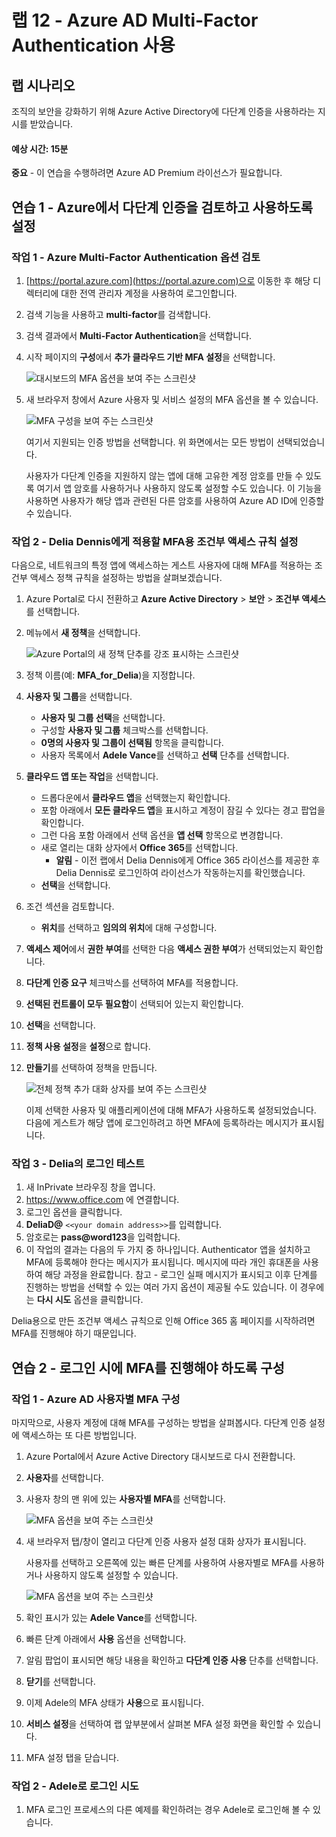 ﻿---
lab:
    title: '12 - Azure AD Multi-Factor Authentication 사용'
    learning path: '02'
    module: '모듈 01 - Azure Multi-Factor Authentication 계획 및 구현'
---

# 랩 12 - Azure AD Multi-Factor Authentication 사용

## 랩 시나리오

조직의 보안을 강화하기 위해 Azure Active Directory에 다단계 인증을 사용하라는 지시를 받았습니다.

#### 예상 시간: 15분

**중요** - 이 연습을 수행하려면 Azure AD Premium 라이선스가 필요합니다.

## 연습 1 - Azure에서 다단계 인증을 검토하고 사용하도록 설정

### 작업 1 - Azure Multi-Factor Authentication 옵션 검토

1. [https://portal.azure.com](https://portal.azure.com)으로 이동한 후 해당 디렉터리에 대한 전역 관리자 계정을 사용하여 로그인합니다.

2. 검색 기능을 사용하고 **multi-factor**를 검색합니다.

3. 검색 결과에서 **Multi-Factor Authentication**을 선택합니다.

4. 시작 페이지의 **구성**에서 **추가 클라우드 기반 MFA 설정**을 선택합니다.

    ![대시보드의 MFA 옵션을 보여 주는 스크린샷](./media/lp2-mod1-set-additional-mfa-settings.png)

5. 새 브라우저 창에서 Azure 사용자 및 서비스 설정의 MFA 옵션을 볼 수 있습니다.

    ![MFA 구성을 보여 주는 스크린샷](./media/lp2-mod1-mfa-settings.png)

    여기서 지원되는 인증 방법을 선택합니다. 위 화면에서는 모든 방법이 선택되었습니다.

    사용자가 다단계 인증을 지원하지 않는 앱에 대해 고유한 계정 암호를 만들 수 있도록 여기서 앱 암호를 사용하거나 사용하지 않도록 설정할 수도 있습니다. 이 기능을 사용하면 사용자가 해당 앱과 관련된 다른 암호를 사용하여 Azure AD ID에 인증할 수 있습니다.

### 작업 2 - Delia Dennis에게 적용할 MFA용 조건부 액세스 규칙 설정

다음으로, 네트워크의 특정 앱에 액세스하는 게스트 사용자에 대해 MFA를 적용하는 조건부 액세스 정책 규칙을 설정하는 방법을 살펴보겠습니다.

1. Azure Portal로 다시 전환하고 **Azure Active Directory** > **보안** > **조건부 액세스**를 선택합니다.

2. 메뉴에서 **새 정책**을 선택합니다.

    ![Azure Portal의 새 정책 단추를 강조 표시하는 스크린샷](./media/lp2-mod1-azure-ad-conditional-access-policy.png)

3. 정책 이름(예: **MFA_for_Delia**)을 지정합니다.

4. **사용자 및 그룹**을 선택합니다.

    - **사용자 및 그룹 선택**을 선택합니다.  
    - 구성할 **사용자 및 그룹** 체크박스를 선택합니다.
    - **0명의 사용자 및 그룹이 선택됨** 항목을 클릭합니다.
    - 사용자 목록에서 **Adele Vance**를 선택하고 **선택** 단추를 선택합니다.

5. **클라우드 앱 또는 작업**을 선택합니다.

    - 드롭다운에서 **클라우드 앱**을 선택했는지 확인합니다.
    - 포함 아래에서 **모든 클라우드 앱**을 표시하고 계정이 잠길 수 있다는 경고 팝업을 확인합니다. 
    - 그런 다음 포함 아래에서 선택 옵션을 **앱 선택** 항목으로 변경합니다.
    - 새로 열리는 대화 상자에서 **Office 365**를 선택합니다.
        - **알림** - 이전 랩에서 Delia Dennis에게 Office 365 라이선스를 제공한 후 Delia Dennis로 로그인하여 라이선스가 작동하는지를 확인했습니다.
    - **선택**을 선택합니다.

6. 조건 섹션을 검토합니다.

    - **위치**를 선택하고 **임의의 위치**에 대해 구성합니다.

7. **액세스 제어**에서 **권한 부여**를 선택한 다음 **액세스 권한 부여**가 선택되었는지 확인합니다.

8. **다단계 인증 요구** 체크박스를 선택하여 MFA를 적용합니다.

9. **선택된 컨트롤이 모두 필요함**이 선택되어 있는지 확인합니다.

10. **선택**을 선택합니다.

11. **정책 사용 설정**을 **설정**으로 합니다.

12. **만들기**를 선택하여 정책을 만듭니다.

    ![전체 정책 추가 대화 상자를 보여 주는 스크린샷](./media/lp2-mod1-conditional-access-new-policy-complete.png)

    이제 선택한 사용자 및 애플리케이션에 대해 MFA가 사용하도록 설정되었습니다. 다음에 게스트가 해당 앱에 로그인하려고 하면 MFA에 등록하라는 메시지가 표시됩니다.

### 작업 3 - Delia의 로그인 테스트

1. 새 InPrivate 브라우징 창을 엽니다.
2. https://www.office.com 에 연결합니다.
3. 로그인 옵션을 클릭합니다.
4. **DeliaD@** `<<your domain address>>`를 입력합니다.
5. 암호로는 **pass@word123**을 입력합니다.
6. 이 작업의 결과는 다음의 두 가지 중 하나입니다.  Authenticator 앱을 설치하고 MFA에 등록해야 한다는 메시지가 표시됩니다.  메시지에 따라 개인 휴대폰을 사용하여 해당 과정을 완료합니다.  참고 - 로그인 실패 메시지가 표시되고 이후 단계를 진행하는 방법을 선택할 수 있는 여러 가지 옵션이 제공될 수도 있습니다.  이 경우에는 **다시 시도** 옵션을 클릭합니다.

Delia용으로 만든 조건부 액세스 규칙으로 인해 Office 365 홈 페이지를 시작하려면 MFA를 진행해야 하기 때문입니다.

## 연습 2 - 로그인 시에 MFA를 진행해야 하도록 구성

### 작업 1 - Azure AD 사용자별 MFA 구성

마지막으로, 사용자 계정에 대해 MFA를 구성하는 방법을 살펴봅시다. 다단계 인증 설정에 액세스하는 또 다른 방법입니다.

1. Azure Portal에서 Azure Active Directory 대시보드로 다시 전환합니다.

2. **사용자**를 선택합니다.

3. 사용자 창의 맨 위에 있는 **사용자별 MFA**를 선택합니다.

    ![MFA 옵션을 보여 주는 스크린샷](./media/lp2-mod1-users-mfa.png)

4. 새 브라우저 탭/창이 열리고 다단계 인증 사용자 설정 대화 상자가 표시됩니다.

    사용자를 선택하고 오른쪽에 있는 빠른 단계를 사용하여 사용자별로 MFA를 사용하거나 사용하지 않도록 설정할 수 있습니다.

    ![MFA 옵션을 보여 주는 스크린샷](./media/lp2-mod1-mfa-service-settings-and-users.png)

5. 확인 표시가 있는 **Adele Vance**를 선택합니다.
6. 빠른 단계 아래에서 **사용** 옵션을 선택합니다.
7. 알림 팝업이 표시되면 해당 내용을 확인하고 **다단계 인증 사용** 단추를 선택합니다.
8. **닫기**를 선택합니다.
9. 이제 Adele의 MFA 상태가 **사용**으로 표시됩니다.
10. **서비스 설정**을 선택하여 랩 앞부분에서 살펴본 MFA 설정 화면을 확인할 수 있습니다.
11. MFA 설정 탭을 닫습니다.

### 작업 2 - Adele로 로그인 시도

1. MFA 로그인 프로세스의 다른 예제를 확인하려는 경우 Adele로 로그인해 볼 수 있습니다.
